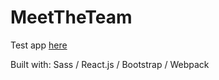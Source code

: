 # MeetTheTeam 

Test app [here](https://sionut0122.github.io/meetTheTeam/)


Built with:
Sass /
React.js /
Bootstrap /
Webpack
